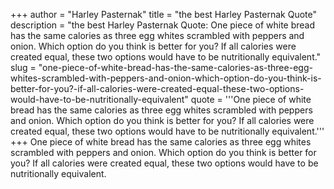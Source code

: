 +++
author = "Harley Pasternak"
title = "the best Harley Pasternak Quote"
description = "the best Harley Pasternak Quote: One piece of white bread has the same calories as three egg whites scrambled with peppers and onion. Which option do you think is better for you? If all calories were created equal, these two options would have to be nutritionally equivalent."
slug = "one-piece-of-white-bread-has-the-same-calories-as-three-egg-whites-scrambled-with-peppers-and-onion-which-option-do-you-think-is-better-for-you?-if-all-calories-were-created-equal-these-two-options-would-have-to-be-nutritionally-equivalent"
quote = '''One piece of white bread has the same calories as three egg whites scrambled with peppers and onion. Which option do you think is better for you? If all calories were created equal, these two options would have to be nutritionally equivalent.'''
+++
One piece of white bread has the same calories as three egg whites scrambled with peppers and onion. Which option do you think is better for you? If all calories were created equal, these two options would have to be nutritionally equivalent.
